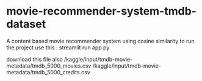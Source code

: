 # movie-recommender-system-tmdb-dataset
A content based movie recommender system using cosine similarity
to run the project use this : streamlit run app.py

download this file also
/kaggle/input/tmdb-movie-metadata/tmdb_5000_movies.csv
/kaggle/input/tmdb-movie-metadata/tmdb_5000_credits.csv
